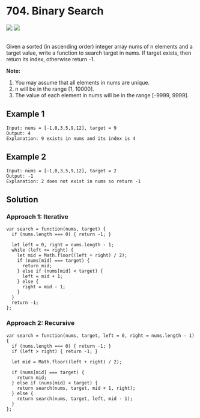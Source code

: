 
# 704. Binary Search

<div style={{ display: "flex", flex-direction: "column" }}>
  <img src="https://img.shields.io/badge/Level-Easy-brightgreen" />
  <img src="https://img.shields.io/badge/Binary Search-grey" />
</div>

<br /> Given a sorted (in ascending order) integer array nums of n elements and a target value, write a function to search target in nums. 
If target exists, then return its index, otherwise return -1.

<strong>Note:</strong>

1. You may assume that all elements in nums are unique.
2. n will be in the range [1, 10000].
3. The value of each element in nums will be in the range [-9999, 9999].

## Example 1

```
Input: nums = [-1,0,3,5,9,12], target = 9
Output: 4
Explanation: 9 exists in nums and its index is 4
```

## Example 2

```
Input: nums = [-1,0,3,5,9,12], target = 2
Output: -1
Explanation: 2 does not exist in nums so return -1
```

## Solution
### Approach 1: Iterative
```
var search = function(nums, target) {
  if (nums.length === 0) { return -1; }
  
  let left = 0, right = nums.length - 1;
  while (left <= right) {
    let mid = Math.floor((left + right) / 2);
    if (nums[mid] === target) {
      return mid;
    } else if (nums[mid] < target) {
      left = mid + 1;
    } else {
      right = mid - 1;
    }
  }
  return -1;
};
```

### Approach 2: Recursive
```
var search = function(nums, target, left = 0, right = nums.length - 1) {
  if (nums.length === 0) { return -1; }
  if (left > right) { return -1; }

  let mid = Math.floor((left + right) / 2);

  if (nums[mid] === target) {
    return mid;
  } else if (nums[mid] < target) {
    return search(nums, target, mid + 1, right);
  } else {
    return search(nums, target, left, mid - 1);
  }
};
```
